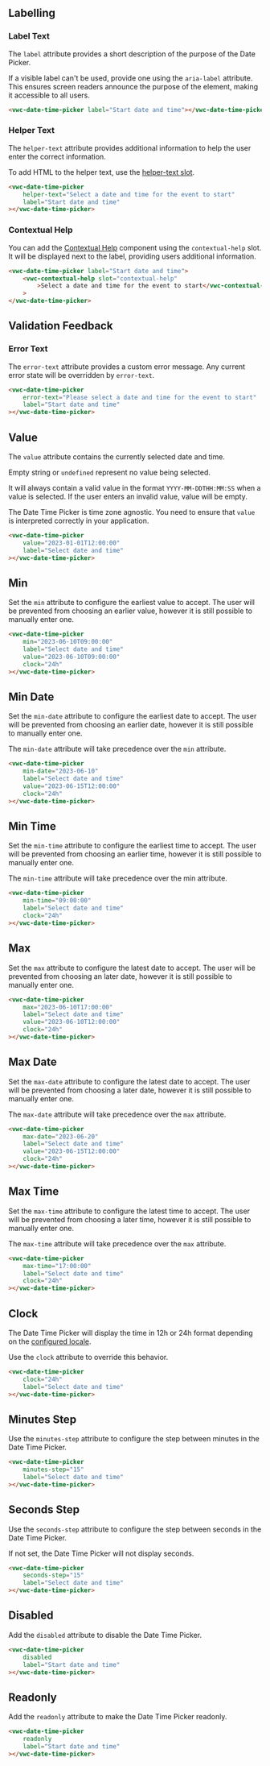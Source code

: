 ## Labelling

### Label Text

The `label` attribute provides a short description of the purpose of the Date Picker.

<vwc-note connotation="information" headline="Accessibility Tip">
	<vwc-icon slot="icon" name="accessibility-line"></vwc-icon>
<p>If a visible label can't be used, provide one using the <nobr><code>aria-label</code></nobr> attribute. This ensures screen readers announce the purpose of the element, making it accessible to all users.</p>
</vwc-note>

```html preview 460px
<vwc-date-time-picker label="Start date and time"></vwc-date-time-picker>
```

### Helper Text

The `helper-text` attribute provides additional information to help the user enter the correct information.

To add HTML to the helper text, use the [helper-text slot](/components/date-time-picker/code/#helper-text-slot).

```html preview 460px
<vwc-date-time-picker
	helper-text="Select a date and time for the event to start"
	label="Start date and time"
></vwc-date-time-picker>
```

### Contextual Help

You can add the [Contextual Help](/components/contextual-help/) component using the `contextual-help` slot. It will be displayed next to the label, providing users additional information.

```html preview 460px
<vwc-date-time-picker label="Start date and time">
	<vwc-contextual-help slot="contextual-help"
		>Select a date and time for the event to start</vwc-contextual-help
	>
</vwc-date-time-picker>
```

## Validation Feedback

### Error Text

The `error-text` attribute provides a custom error message. Any current error state will be overridden by `error-text`.

```html preview 460px
<vwc-date-time-picker
	error-text="Please select a date and time for the event to start"
	label="Start date and time"
></vwc-date-time-picker>
```

## Value

The `value` attribute contains the currently selected date and time.

Empty string or `undefined` represent no value being selected.

It will always contain a valid value in the format `YYYY-MM-DDTHH:MM:SS` when a value is selected. If the user enters an invalid value, value will be empty.

The Date Time Picker is time zone agnostic. You need to ensure that `value` is interpreted correctly in your application.

```html preview 460px
<vwc-date-time-picker
	value="2023-01-01T12:00:00"
	label="Select date and time"
></vwc-date-time-picker>
```

## Min

Set the `min` attribute to configure the earliest value to accept. The user will be prevented from choosing an earlier value, however it is still possible to manually enter one.

```html preview 460px
<vwc-date-time-picker
	min="2023-06-10T09:00:00"
	label="Select date and time"
	value="2023-06-10T09:00:00"
	clock="24h"
></vwc-date-time-picker>
```

## Min Date

Set the `min-date` attribute to configure the earliest date to accept. The user will be prevented from choosing an earlier date, however it is still possible to manually enter one.

The `min-date` attribute will take precedence over the `min` attribute.

```html preview 460px
<vwc-date-time-picker
	min-date="2023-06-10"
	label="Select date and time"
	value="2023-06-15T12:00:00"
	clock="24h"
></vwc-date-time-picker>
```

## Min Time

Set the `min-time` attribute to configure the earliest time to accept. The user will be prevented from choosing an earlier time, however it is still possible to manually enter one.

The `min-time` attribute will take precedence over the min attribute.

```html preview 460px
<vwc-date-time-picker
	min-time="09:00:00"
	label="Select date and time"
	clock="24h"
></vwc-date-time-picker>
```

## Max

Set the `max` attribute to configure the latest date to accept. The user will be prevented from choosing an later date, however it is still possible to manually enter one.

```html preview 460px
<vwc-date-time-picker
	max="2023-06-10T17:00:00"
	label="Select date and time"
	value="2023-06-10T12:00:00"
	clock="24h"
></vwc-date-time-picker>
```

## Max Date

Set the `max-date` attribute to configure the latest date to accept. The user will be prevented from choosing a later date, however it is still possible to manually enter one.

The `max-date` attribute will take precedence over the `max` attribute.

```html preview 460px
<vwc-date-time-picker
	max-date="2023-06-20"
	label="Select date and time"
	value="2023-06-15T12:00:00"
	clock="24h"
></vwc-date-time-picker>
```

## Max Time

Set the `max-time` attribute to configure the latest time to accept. The user will be prevented from choosing a later time, however it is still possible to manually enter one.

The `max-time` attribute will take precedence over the `max` attribute.

```html preview 460px
<vwc-date-time-picker
	max-time="17:00:00"
	label="Select date and time"
	clock="24h"
></vwc-date-time-picker>
```

## Clock

The Date Time Picker will display the time in 12h or 24h format depending on the [configured locale](/components/date-time-picker/code/#locales).

Use the `clock` attribute to override this behavior.

```html preview 460px
<vwc-date-time-picker
	clock="24h"
	label="Select date and time"
></vwc-date-time-picker>
```

## Minutes Step

Use the `minutes-step` attribute to configure the step between minutes in the Date Time Picker.

```html preview 460px
<vwc-date-time-picker
	minutes-step="15"
	label="Select date and time"
></vwc-date-time-picker>
```

## Seconds Step

Use the `seconds-step` attribute to configure the step between seconds in the Date Time Picker.

<vwc-note connotation="information">
	<vwc-icon slot="icon" name="info-line"></vwc-icon>
If not set, the Date Time Picker will not display seconds.

</vwc-note>

```html preview 460px
<vwc-date-time-picker
	seconds-step="15"
	label="Select date and time"
></vwc-date-time-picker>
```

## Disabled

Add the `disabled` attribute to disable the Date Time Picker.

```html preview
<vwc-date-time-picker
	disabled
	label="Start date and time"
></vwc-date-time-picker>
```

## Readonly

Add the `readonly` attribute to make the Date Time Picker readonly.

```html preview
<vwc-date-time-picker
	readonly
	label="Start date and time"
></vwc-date-time-picker>
```
